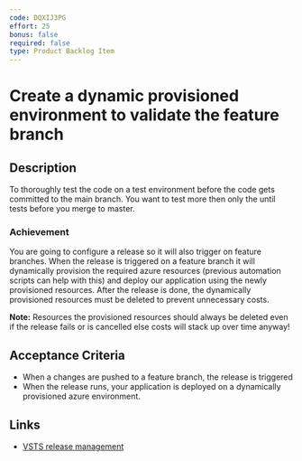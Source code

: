 ```yaml
---
code: DQXIJ3PG
effort: 25
bonus: false
required: false
type: Product Backlog Item 
---
```

# Create a dynamic provisioned environment to validate the feature branch #

## Description ##
To thoroughly test the code on a test environment before the code gets committed to the main branch. You want to test more then only the until tests before you merge to master.

### Achievement ###
You are going to configure a release so it will also trigger on feature branches. When the release is triggered on a feature branch it will dynamically provision the required azure resources (previous automation scripts can help with this) and deploy our application using the newly provisioned resources. After the release is done, the dynamically provisioned resources must be deleted to prevent unnecessary costs. 

**Note:** Resources the provisioned resources should always be deleted even if the release fails or is cancelled else costs will stack up over time anyway!

## Acceptance Criteria ##
* When a changes are pushed to a feature branch, the release is triggered
* When the release runs, your application is deployed on a dynamically provisioned azure environment.

## Links ##
* [VSTS release management](http://https://docs.microsoft.com/en-us/vsts/build-release/concepts/releases/?view=vsts)